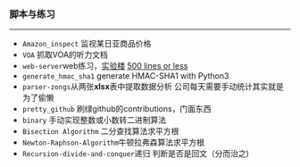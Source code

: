 ### 脚本与练习

-----

* `Amazon_inspect` 监视某日亚商品价格
* `VOA` 抓取VOA的听力文档
* `web-server`web练习，[实验楼](https://www.shiyanlou.com/courses/552/labs/1867/document)   [500 lines or less](http://www.aosabook.org/en/500L/a-simple-web-server.html)
* `generate_hmac_sha1` generate HMAC-SHA1 with Python3
* `parser-zongs`从两张**xlsx**表中提取数据分析 公司每天需要手动统计其实就是为了偷懒
* `pretty_github` 刷绿github的contributions，门面东西
* `binary` 手动实现整数或小数转二进制算法
* `Bisection Algorithm` 二分查找算法求平方根
* `Newton-Raphson-Algorithm`牛顿拉弗森算法求平方根 
* `Recursion-divide-and-conquer`递归 判断是否是回文（分而治之)
